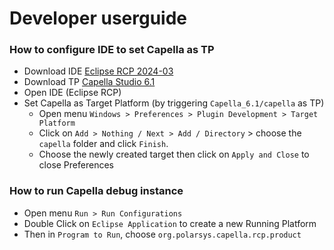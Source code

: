 # Developer userguide
### How to configure IDE to set Capella as TP
* Download IDE [Eclipse RCP 2024-03](https://www.eclipse.org/downloads/packages/release/2024-03/r/eclipse-ide-rcp-and-rap-developers)
* Download TP [Capella Studio 6.1](https://download.eclipse.org/capella/core/products/releases/6.1.0/)
* Open IDE (Eclipse RCP)
* Set Capella as Target Platform (by triggering `Capella_6.1/capella` as TP)
    * Open menu `Windows > Preferences > Plugin Development > Target Platform`
    * Click on `Add > Nothing / Next > Add / Directory` > choose the `capella` folder and click `Finish`.
    * Choose the newly created target then click on `Apply and Close` to close Preferences

### How to run Capella debug instance
* Open menu `Run > Run Configurations`
* Double Click on `Eclipse Application` to create a new Running Platform
* Then in `Program to Run`, choose `org.polarsys.capella.rcp.product`
